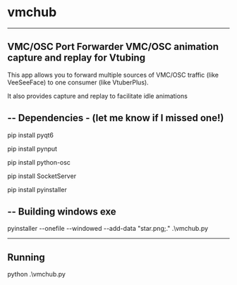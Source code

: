 # vmchub
---
VMC/OSC Port Forwarder VMC/OSC animation capture and replay for Vtubing
---
This app allows you to forward multiple sources of VMC/OSC traffic (like VeeSeeFace) to one consumer (like VtuberPlus). 

It also provides capture and replay to facilitate idle animations

--
Dependencies - (let me know if I missed one!)
--
pip install pyqt6

pip install pynput

pip install python-osc       

pip install SocketServer 

pip install pyinstaller 

--
Building windows exe
--
pyinstaller --onefile --windowed --add-data "star.png;." .\vmchub.py

---
Running
---
python .\vmchub.py

